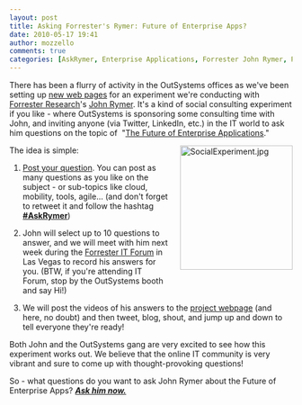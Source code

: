 ```yaml
---
layout: post
title: Asking Forrester's Rymer: Future of Enterprise Apps?
date: 2010-05-17 19:41
author: mozzello
comments: true
categories: [AskRymer, Enterprise Applications, Forrester John Rymer, Perspectives, Social Consulting Experiment]
---
```

There has been a flurry of activity in the OutSystems offices as we've been setting up <a href="http://www.outsystems.com/goto/askrymer">new web pages</a> for an experiment we're conducting with <a href="http://www.forrester.com/rb/research">Forrester Research</a>'s <a href="http://www.forrester.com/rb/analyst/john_rymer">John Rymer</a>. It's a kind of social consulting experiment if you like - where OutSystems is sponsoring some consulting time with John, and inviting anyone (via Twitter, LinkedIn, etc.) in the IT world to ask him questions on the topic of  "<a href="http://www.outsystems.com/goto/askrymer">The Future of Enterprise Applications</a>."<!--more-->

<img class="mt-image-right" style="float: right; margin: 0pt 0pt 20px 20px;" alt="SocialExperiment.jpg" src="https://www.outsystems.com/blog/wp-content/uploads/2010/05/SocialExperiment2.jpg" width="200" height="221" />

The idea is simple:

1) <a href="http://www.outsystems.com/goto/askrymer">Post your question</a>. You can post as many questions as you like on the subject - or sub-topics like cloud, mobility, tools, agile... (and don't forget to retweet it and follow the hashtag <b><a href="http://search.twitter.com/search?q=%23AskRymer">#AskRymer</a></b>)

2) John will select up to 10 questions to answer, and we will meet with him next week during the <a href="http://www.forrester.com/events/eventdetail/0,9179,2431,00.html?sTab=overview">Forrester IT Forum</a> in Las Vegas to record his answers for you. (BTW, if you're attending IT Forum, stop by the OutSystems booth and say Hi!)

3) We will post the videos of his answers to the <a href="http://www.outsystems.com/goto/askrymer">project webpage</a> (and here, no doubt) and then tweet, blog, shout, and jump up and down to tell everyone they're ready!

Both John and the OutSystems gang are very excited to see how this experiment works out. We believe that the online IT community is very vibrant and sure to come up with thought-provoking questions!

So - what questions do you want to ask John Rymer about the Future of Enterprise Apps? <i><b><a href="http://www.outsystems.com/goto/askrymer">Ask him now.</a></b></i>
